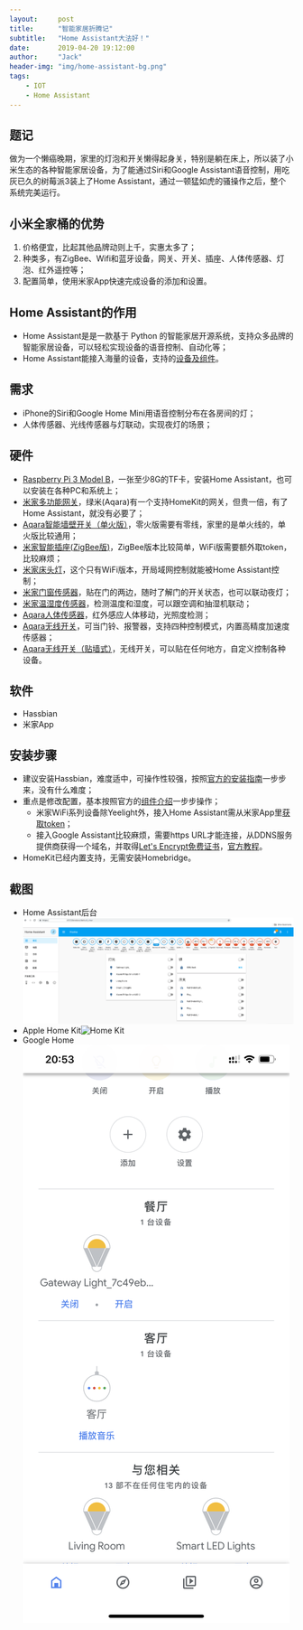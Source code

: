 ```yaml
---
layout:     post
title:      "智能家居折腾记"
subtitle:   "Home Assistant大法好！"
date:       2019-04-20 19:12:00
author:     "Jack"
header-img: "img/home-assistant-bg.png"
tags:
    - IOT
    - Home Assistant
---
```

## 题记
做为一个懒癌晚期，家里的灯泡和开关懒得起身关，特别是躺在床上，所以装了小米生态的各种智能家居设备，为了能通过Siri和Google Assistant语音控制，用吃灰已久的树莓派3装上了Home Assistant，通过一顿猛如虎的骚操作之后，整个系统完美运行。
## 小米全家桶的优势
1. 价格便宜，比起其他品牌动则上千，实惠太多了；
2. 种类多，有ZigBee、Wifi和蓝牙设备，网关、开关、插座、人体传感器、灯泡、红外遥控等；
3. 配置简单，使用米家App快速完成设备的添加和设置。
## Home Assistant的作用
* Home Assistant是是一款基于 Python 的智能家居开源系统，支持众多品牌的智能家居设备，可以轻松实现设备的语音控制、自动化等；
* Home Assistant能接入海量的设备，支持的[设备及组件](https://www.home-assistant.io/components/)。
## 需求
* iPhone的Siri和Google Home Mini用语音控制分布在各房间的灯；
* 人体传感器、光线传感器与灯联动，实现夜灯的场景；
## 硬件
* [Raspberry Pi 3 Model B](https://item.taobao.com/item.htm?spm=0.7095261.0.0.29491debwhELXl&id=565703159178&src=raspberrypi)，一张至少8G的TF卡，安装Home Assistant，也可以安装在各种PC和系统上；
* [米家多功能网关](https://www.xiaomiyoupin.com/detail?gid=103292)，绿米(Aqara)有一个支持HomeKit的网关，但贵一倍，有了Home Assistant，就没有必要了；
* [Aqara智能墙壁开关（单火版）](https://www.xiaomiyoupin.com/detail?gid=284)，零火版需要有零线，家里的是单火线的，单火版比较通用；
* [米家智能插座(ZigBee版)](https://www.xiaomiyoupin.com/detail?gid=103074)，ZigBee版本比较简单，WiFi版需要额外取token，比较麻烦；
* [米家床头灯](https://www.xiaomiyoupin.com/detail?gid=101471)，这个只有WiFi版本，开局域网控制就能被Home Assistant控制；
* [米家门窗传感器](https://www.xiaomiyoupin.com/detail?gid=101464)，贴在门的两边，随时了解门的开关状态，也可以联动夜灯；
* [米家温湿度传感器](https://www.xiaomiyoupin.com/detail?gid=103153)，检测温度和湿度，可以跟空调和抽湿机联动；
* [Aqara人体传感器](https://www.xiaomiyoupin.com/detail?gid=730)，红外感应人体移动，光照度检测；
* [Aqara无线开关](https://www.xiaomiyoupin.com/detail?gid=101295)，可当门铃、报警器，支持四种控制模式，内置高精度加速度传感器；
* [Aqara无线开关（贴墙式）](https://www.xiaomiyoupin.com/detail?gid=102856)，无线开关，可以贴在任何地方，自定义控制各种设备。
## 软件
* Hassbian
* 米家App
## 安装步骤
* 建议安装Hassbian，难度适中，可操作性较强，按照[官方的安装指南](https://www.home-assistant.io/docs/installation/hassbian/)一步步来，没有什么难度；
* 重点是修改配置，基本按照官方的[组件介绍](https://www.home-assistant.io/components/)一步步操作；
    * 米家WiFi系列设备除Yeelight外，接入Home Assistant需从米家App里[获取token](https://www.home-assistant.io/components/vacuum.xiaomi_miio/#retrieving-the-access-token)；
    * 接入Google Assistant比较麻烦，需要https URL才能连接，从DDNS服务提供商获得一个域名，并取得[Let's Encrypt免费证书](https://certbot.eff.org/lets-encrypt/centos6-apache)，[官方教程](https://www.home-assistant.io/components/google_assistant/)。
* HomeKit已经内置支持，无需安装Homebridge。
## 截图
* Home Assistant后台![Home Assistant](/img/ha-front-end.png)
* Apple Home Kit![Home Kit](/img/home-kit-app.PNG)
* Google Home![Google Home](/img/google-home-app.PNG)